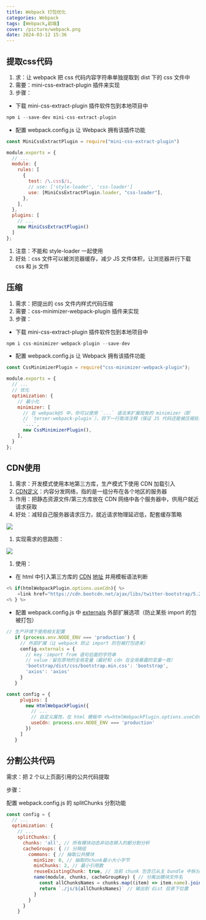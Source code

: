 ```yaml
---
title: Webpack 打包优化
categories: Webpack
tags: [Webpack,前端]
cover: /picture/webpack.png
date: 2024-03-12 15:36
---
```


## 提取css代码

1.  求：让 webpack 把 css 代码内容字符串单独提取到 dist 下的 css 文件中
2.  需要：mini-css-extract-plugin 插件来实现
3.  步骤：

-   下载 mini-css-extract-plugin 插件软件包到本地项目中

```javascript
npm i --save-dev mini-css-extract-plugin
```

-   配置 webpack.config.js 让 Webpack 拥有该插件功能

```javascript
const MiniCssExtractPlugin = require("mini-css-extract-plugin")

module.exports = {
  // ...
  module: {
    rules: [
      {
        test: /\.css$/i,
        // use: ['style-loader', 'css-loader']
        use: [MiniCssExtractPlugin.loader, "css-loader"],
      },
    ],
  },
  plugins: [
    // ...
    new MiniCssExtractPlugin()
  ]
};
```

1.  注意：不能和 style-loader 一起使用
2.  好处：css 文件可以被浏览器缓存，减少 JS 文件体积，让浏览器并行下载 css 和 js 文件

## 压缩

1.  需求：把提出的 css 文件内样式代码压缩
2.  需要：css-minimizer-webpack-plugin 插件来实现
3.  步骤：

-   下载 mini-css-extract-plugin 插件软件包到本地项目中

```javascript
npm i css-minimizer-webpack-plugin --save-dev 
```

-   配置 webpack.config.js 让 Webpack 拥有该插件功能

```javascript
const CssMinimizerPlugin = require("css-minimizer-webpack-plugin");

module.exports = {
  // ...
  // 优化
  optimization: {
    // 最小化
    minimizer: [
      // 在 webpack@5 中，你可以使用 `...` 语法来扩展现有的 minimizer（即 
      // `terser-webpack-plugin`），将下一行取消注释（保证 JS 代码还能被压缩处理）
      `...`,
      new CssMinimizerPlugin(),
    ],
  }
};
```

## CDN使用

1.  需求：开发模式使用本地第三方库，生产模式下使用 CDN 加载引入
2.  [CDN定义](https://developer.mozilla.org/zh-CN/docs/Glossary/CDN "CDN定义")：内容分发网络，指的是一组分布在各个地区的服务器
3.  作用：把静态资源文件/第三方库放在 CDN 网络中各个服务器中，供用户就近请求获取
4.  好处：减轻自己服务器请求压力，就近请求物理延迟低，配套缓存策略

![](image-20230518104603049_jUZiOLRwgT.png)

1.  实现需求的思路图：

![](image-20230518104625088_X4HNTVPPTP.png)

1.  使用：

-   在 html 中引入第三方库的 [CDN](https://www.bootcdn.cn/ "CDN") [地址](https://www.bootcdn.cn/ "地址") 并用模板语法判断

```javascript
<% if(htmlWebpackPlugin.options.useCdn){ %>
    <link href="https://cdn.bootcdn.net/ajax/libs/twitter-bootstrap/5.2.3/css/bootstrap.min.css" rel="stylesheet">
<% } %>
```

-   配置 webpack.config.js 中 [externals](https://webpack.docschina.org/configuration/externals "externals") 外部扩展选项（防止某些 import 的包被打包）

```javascript
// 生产环境下使用相关配置
   if (process.env.NODE_ENV === 'production') {
     // 外部扩展（让 webpack 防止 import 的包被打包进来）
     config.externals = {
       // key：import from 语句后面的字符串
       // value：留在原地的全局变量（最好和 cdn 在全局暴露的变量一致）
       'bootstrap/dist/css/bootstrap.min.css': 'bootstrap',
       'axios': 'axios'
     }
   }
```

```javascript
const config = {
     plugins: [
       new HtmlWebpackPlugin({
         // ...
         // 自定义属性，在 html 模板中 <%=htmlWebpackPlugin.options.useCdn%> 访问使用
         useCdn: process.env.NODE_ENV === 'production'
       })
     ]
   }
```

## 分割公共代码

需求：把 2 个以上页面引用的公共代码提取

步骤：

配置 webpack.config.js 的 splitChunks 分割功能

```javascript
const config = {
  // ...
  optimization: {
    // ...
    splitChunks: {
      chunks: 'all', // 所有模块动态非动态移入的都分割分析
      cacheGroups: { // 分隔组
        commons: { // 抽取公共模块
          minSize: 0, // 抽取的chunk最小大小字节
          minChunks: 2, // 最小引用数
          reuseExistingChunk: true, // 当前 chunk 包含已从主 bundle 中拆分出的模块，则它将被重用
          name(module, chunks, cacheGroupKey) { // 分离出模块文件名
            const allChunksNames = chunks.map((item) => item.name).join('~') // 模块名1~模块名2
            return `./js/${allChunksNames}` // 输出到 dist 目录下位置
          }
        }
      }
    } 
 
```
